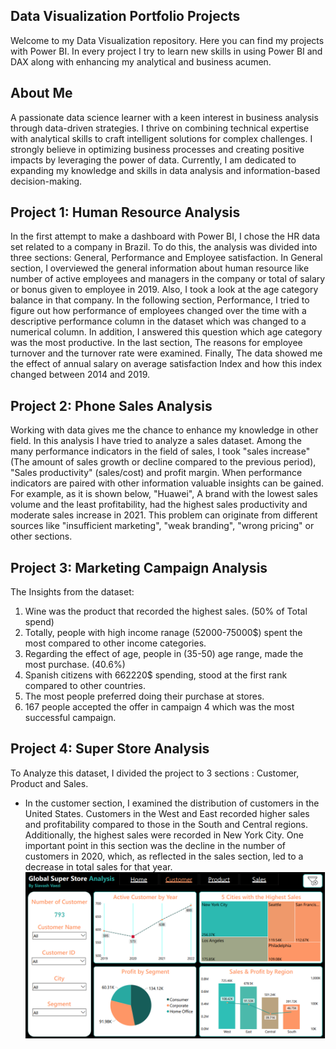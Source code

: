## Data Visualization Portfolio Projects
Welcome to my Data Visualization repository. Here you can find my projects with Power BI. In every project I try to learn new skills in using Power BI and DAX along with
enhancing my analytical and business acumen.

## About Me
A passionate data science learner with a keen interest in business analysis through data-driven strategies. I thrive on combining technical expertise with analytical skills to craft intelligent solutions for complex challenges. I strongly believe in optimizing business processes and creating positive impacts by leveraging the power of data. Currently, I am dedicated to expanding my knowledge and skills in data analysis and information-based decision-making.

## Project 1: Human Resource Analysis
In the first attempt to make a dashboard with Power BI, I chose the HR data set related to a company in Brazil. To do this, the analysis was divided into three sections: General, Performance and Employee satisfaction.
In General section, I overviewed the general information about human resource like number of active employees and managers in the company or total of salary or bonus given to employee in 2019. Also, I took a look at the age category balance in that company.
In the following section, Performance, I tried to figure out how performance of employees changed over the time with a descriptive performance column in the dataset which was changed to a numerical column. In addition, I answered this question which age category was the most productive.
In the last section, The reasons for employee turnover and the turnover rate were examined. Finally, The data showed me the effect of annual salary on average satisfaction Index and how this index changed between 2014 and 2019.

## Project 2: Phone Sales Analysis
Working with data gives me the chance to enhance my knowledge in other field. In this analysis I have tried to analyze a sales dataset. Among the many performance indicators in the field of sales, I took "sales increase" (The amount of sales growth or decline compared to the previous period), "Sales productivity" (sales/cost) and profit margin.
When performance indicators are paired with other information valuable insights can be gained. For example, as it is shown below, "Huawei", A brand with the lowest sales volume and the least profitability, had the highest sales productivity and moderate sales increase in 2021. This problem can originate from different sources like "insufficient marketing", "weak branding", "wrong pricing" or other sections.

## Project 3: Marketing Campaign Analysis
The Insights from the dataset:
1) Wine was the product that recorded the highest sales. (50% of Total spend)
2) Totally, people with high income ranage (52000-75000$) spent the most compared to other income categories.
3) Regarding the effect of age, people in (35-50) age range, made the most purchase. (40.6%)
4) Spanish citizens with 662220$ spending, stood at the first rank compared to other countries.
5) The most people preferred doing their purchase at stores.
6) 167 people accepted the offer in campaign 4 which was the most successful campaign.

## Project 4: Super Store Analysis
To Analyze this dataset, I divided the project to 3 sections : Customer, Product and Sales.
* In the customer section, I examined the distribution of customers in the United States. Customers in the West and East recorded higher sales and profitability compared to those in the South and Central regions. Additionally, the highest sales were recorded in New York City. One important point in this section was the decline in the number of customers in 2020, which, as reflected in the sales section, led to a decrease in total sales for that year.
![Alt text](Image/2025-04-22.png)

